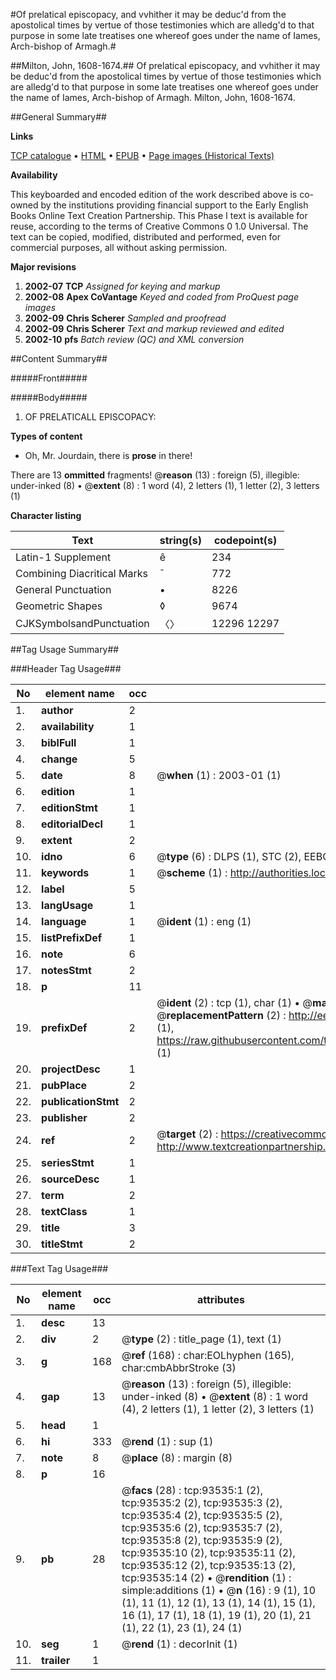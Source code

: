 #Of prelatical episcopacy, and vvhither it may be deduc'd from the apostolical times by vertue of those testimonies which are alledg'd to that purpose in some late treatises one whereof goes under the name of Iames, Arch-bishop of Armagh.#

##Milton, John, 1608-1674.##
Of prelatical episcopacy, and vvhither it may be deduc'd from the apostolical times by vertue of those testimonies which are alledg'd to that purpose in some late treatises one whereof goes under the name of Iames, Arch-bishop of Armagh.
Milton, John, 1608-1674.

##General Summary##

**Links**

[TCP catalogue](http://www.ota.ox.ac.uk/tcp/)  • 
[HTML](http://tei.it.ox.ac.uk/tcp/Texts-HTML/free/A50/A50915.html)  • 
[EPUB](http://tei.it.ox.ac.uk/tcp/Texts-EPUB/free/A50/A50915.epub) • 
[Page images (Historical Texts)](https://data.historicaltexts.jisc.ac.uk/view?pubId=eebo-12763534e&pageId=eebo-12763534e-93535-1)

**Availability**

This keyboarded and encoded edition of the
	       work described above is co-owned by the institutions
	       providing financial support to the Early English Books
	       Online Text Creation Partnership. This Phase I text is
	       available for reuse, according to the terms of Creative
	       Commons 0 1.0 Universal. The text can be copied,
	       modified, distributed and performed, even for
	       commercial purposes, all without asking permission.

**Major revisions**

1. __2002-07__ __TCP__ *Assigned for keying and markup*
1. __2002-08__ __Apex CoVantage__ *Keyed and coded from ProQuest page images*
1. __2002-09__ __Chris Scherer__ *Sampled and proofread*
1. __2002-09__ __Chris Scherer__ *Text and markup reviewed and edited*
1. __2002-10__ __pfs__ *Batch review (QC) and XML conversion*

##Content Summary##

#####Front#####

#####Body#####

1. OF PRELATICALL EPISCOPACY:

**Types of content**

  * Oh, Mr. Jourdain, there is **prose** in there!

There are 13 **ommitted** fragments! 
 @__reason__ (13) : foreign (5), illegible: under-inked (8)  •  @__extent__ (8) : 1 word (4), 2 letters (1), 1 letter (2), 3 letters (1)

**Character listing**


|Text|string(s)|codepoint(s)|
|---|---|---|
|Latin-1 Supplement|ê|234|
|Combining             Diacritical Marks|̄|772|
|General Punctuation|•|8226|
|Geometric Shapes|◊|9674|
|CJKSymbolsandPunctuation|〈〉|12296 12297|

##Tag Usage Summary##

###Header Tag Usage###

|No|element name|occ|attributes|
|---|---|---|---|
|1.|__author__|2||
|2.|__availability__|1||
|3.|__biblFull__|1||
|4.|__change__|5||
|5.|__date__|8| @__when__ (1) : 2003-01 (1)|
|6.|__edition__|1||
|7.|__editionStmt__|1||
|8.|__editorialDecl__|1||
|9.|__extent__|2||
|10.|__idno__|6| @__type__ (6) : DLPS (1), STC (2), EEBO-CITATION (1), OCLC (1), VID (1)|
|11.|__keywords__|1| @__scheme__ (1) : http://authorities.loc.gov/ (1)|
|12.|__label__|5||
|13.|__langUsage__|1||
|14.|__language__|1| @__ident__ (1) : eng (1)|
|15.|__listPrefixDef__|1||
|16.|__note__|6||
|17.|__notesStmt__|2||
|18.|__p__|11||
|19.|__prefixDef__|2| @__ident__ (2) : tcp (1), char (1)  •  @__matchPattern__ (2) : ([0-9\-]+):([0-9IVX]+) (1), (.+) (1)  •  @__replacementPattern__ (2) : http://eebo.chadwyck.com/downloadtiff?vid=$1&page=$2 (1), https://raw.githubusercontent.com/textcreationpartnership/Texts/master/tcpchars.xml#$1 (1)|
|20.|__projectDesc__|1||
|21.|__pubPlace__|2||
|22.|__publicationStmt__|2||
|23.|__publisher__|2||
|24.|__ref__|2| @__target__ (2) : https://creativecommons.org/publicdomain/zero/1.0/ (1), http://www.textcreationpartnership.org/docs/. (1)|
|25.|__seriesStmt__|1||
|26.|__sourceDesc__|1||
|27.|__term__|2||
|28.|__textClass__|1||
|29.|__title__|3||
|30.|__titleStmt__|2||


###Text Tag Usage###

|No|element name|occ|attributes|
|---|---|---|---|
|1.|__desc__|13||
|2.|__div__|2| @__type__ (2) : title_page (1), text (1)|
|3.|__g__|168| @__ref__ (168) : char:EOLhyphen (165), char:cmbAbbrStroke (3)|
|4.|__gap__|13| @__reason__ (13) : foreign (5), illegible: under-inked (8)  •  @__extent__ (8) : 1 word (4), 2 letters (1), 1 letter (2), 3 letters (1)|
|5.|__head__|1||
|6.|__hi__|333| @__rend__ (1) : sup (1)|
|7.|__note__|8| @__place__ (8) : margin (8)|
|8.|__p__|16||
|9.|__pb__|28| @__facs__ (28) : tcp:93535:1 (2), tcp:93535:2 (2), tcp:93535:3 (2), tcp:93535:4 (2), tcp:93535:5 (2), tcp:93535:6 (2), tcp:93535:7 (2), tcp:93535:8 (2), tcp:93535:9 (2), tcp:93535:10 (2), tcp:93535:11 (2), tcp:93535:12 (2), tcp:93535:13 (2), tcp:93535:14 (2)  •  @__rendition__ (1) : simple:additions (1)  •  @__n__ (16) : 9 (1), 10 (1), 11 (1), 12 (1), 13 (1), 14 (1), 15 (1), 16 (1), 17 (1), 18 (1), 19 (1), 20 (1), 21 (1), 22 (1), 23 (1), 24 (1)|
|10.|__seg__|1| @__rend__ (1) : decorInit (1)|
|11.|__trailer__|1||
